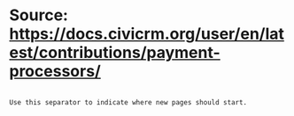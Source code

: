# Source: https://docs.civicrm.org/user/en/latest/contributions/payment-processors/

```

Use this separator to indicate where new pages should start.